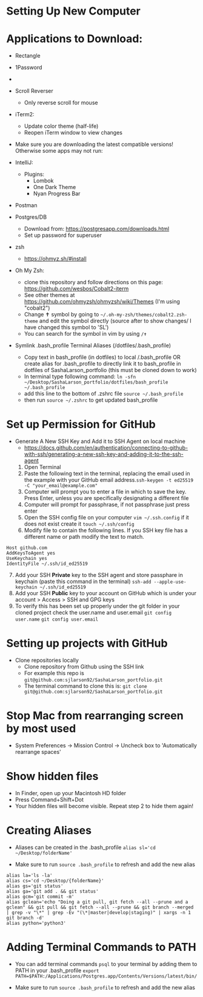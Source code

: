 # Setting Up New Computer

# Applications to Download:

- Rectangle
- 1Password
- 
- Scroll Reverser
  - Only reverse scroll for mouse

- iTerm2: 
    - Update color theme (half-life)
    - Reopen iTerm window to view changes

* Make sure you are downloading the latest compatible versions! Otherwise some apps may not run:

- IntelliJ:
    - Plugins: 
        - Lombok
        - One Dark Theme 
        - Nyan Progress Bar

- Postman

- Postgres/DB
    - Download from: https://postgresapp.com/downloads.html
    - Set up password for superuser

- zsh
  - https://ohmyz.sh/#install

- Oh My Zsh: 
    - clone this repository and follow directions on this page: https://github.com/wesbos/Cobalt2-iterm
    - See other themes at https://github.com/ohmyzsh/ohmyzsh/wiki/Themes (I'm using "cobalt2")
    - Change ✝ symbol by going to `~/.oh-my-zsh/themes/cobalt2.zsh-theme` and edit the symbol directly (source after to show changes/ I have changed this symbol to 'SL')
    - You can search for the symbol in vim by using `/✝`

- Symlink .bash_profile Terminal Aliases (/dotfiles/.bash_profile)
    - Copy text in bash_profile (in dotfiles) to local /.bash_profile OR create alias for .bash_profile to directly link it to bash_profile in dotfiles of SashaLarson_portfolio (this must be cloned down to work)
    - In terminal type following command: `ln -sfn ~/Desktop/SashaLarson_portfolio/dotfiles/bash_profile ~/.bash_profile`
    - add this line to the bottom of .zshrc file `source ~/.bash_profile`
    - then run `source ~/.zshrc` to get updated bash_profile

# Set up Permission for GitHub
- Generate A New SSH Key and Add it to SSH Agent on local machine
  - https://docs.github.com/en/authentication/connecting-to-github-with-ssh/generating-a-new-ssh-key-and-adding-it-to-the-ssh-agent
  1. Open Terminal
  2. Paste the following text in the terminal, replacing the email used in the example with your GitHub email address.`ssh-keygen -t ed25519 -C "your_email@example.com"`
  3. Computer will prompt you to enter a file in which to save the key. Press Enter, unless you are specifically designating a different file
  4. Computer will prompt for passphrase, if not passphrase just press enter
  5. Open the SSH config file on your computer `vim ~/.ssh.config` if it does not exist create it `touch ~/.ssh/config`
  6. Modify file to contain the following lines. If you SSH key file has a different name or path modify the text to match.
```
Host github.com
AddKeysToAgent yes
UseKeychain yes
IdentityFile ~/.ssh/id_ed25519
```
7. Add your SSH **Private** key to the SSH agent and store passphare in keychain (paste this command in the terminal)
   `ssh-add --apple-use-keychain ~/.ssh/id_ed25519`
8. Add your SSH **Public** key to your account on GitHub which is under your account > Access > SSH and GPG keys
9. To verify this has been set up properly under the git folder in your cloned project check the user.name and user.email
   `git config user.name`
   `git config user.email`

# Setting up projects with GitHub
- Clone repositories locally
    - Clone repository from Github using the SSH link
    - For example this repo is `git@github.com:sjlarson92/SashaLarson_portfolio.git`
    - The terminal command to clone this is: `git clone git@github.com:sjlarson92/SashaLarson_portfolio.git`

# Stop Mac from rearranging screen by most used
- System Preferences -> Mission Control -> Uncheck box to 'Automatically rearrange spaces'

# Show hidden files

- In Finder, open up your Macintosh HD folder
- Press Command+Shift+Dot
- Your hidden files will become visible. Repeat step 2 to hide them again!

# Creating Aliases

- Aliases can be created in the .bash_profile `alias sl='cd ~/Desktop/folderName'` 

- Make sure to run `source .bash_profile` to refresh and add the new alias

```
alias la='ls -la'
alias cs='cd ~/Desktop/{folderName}'
alias gs='git status'
alias ga='git add . && git status'
alias gcm='git commit -m'
alias gclean='echo "Doing a git pull, git fetch --all --prune and a gclean" && git pull && git fetch --all --prune && git branch --merged | grep -v "\*" | grep -Ev "(\*|master|develop|staging)" | xargs -n 1 git branch -d'
alias python='python3'
```


# Adding Terminal Commands to PATH

- You can add terminal commands `psql` to your terminal by adding them to PATH in your .bash_profile 
`export PATH=$PATH:/Applications/Postgres.app/Contents/Versions/latest/bin/`

- Make sure to run `source .bash_profile` to refresh and add the new alias